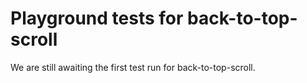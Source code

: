 # Playground tests for back-to-top-scroll
We are still awaiting the first test run for back-to-top-scroll.
